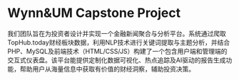 # Wynn&UM Capstone Project
我们团队旨在为投资者设计并实现一个金融新闻聚合与分析平台。系统通过爬取TopHub.today财经板块数据，利用NLP技术进行关键词提取与主题分析，并结合PHP、MySQL及前端技术（HTML/CSS/JS）构建了一个包含用户端和管理端的交互式仪表盘。该平台能提供定制化数据可视化、热点追踪及AI驱动的报告生成功能，帮助用户从海量信息中获取有价值的财经洞察，辅助投资决策。
